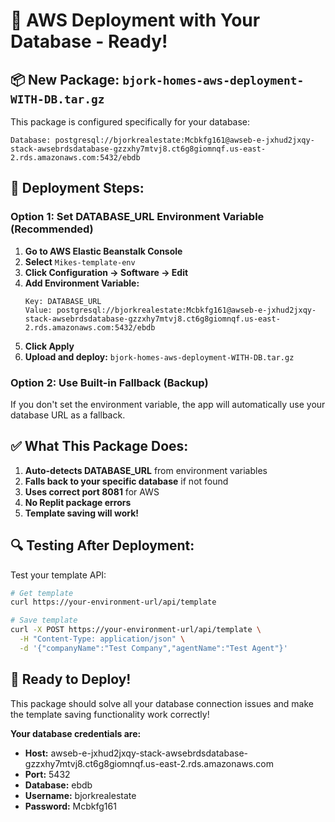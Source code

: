 # 🎯 **AWS Deployment with Your Database - Ready!**

## 📦 **New Package:** `bjork-homes-aws-deployment-WITH-DB.tar.gz`

This package is configured specifically for your database:

```
Database: postgresql://bjorkrealestate:Mcbkfg161@awseb-e-jxhud2jxqy-stack-awsebrdsdatabase-gzzxhy7mtvj8.ct6g8giomnqf.us-east-2.rds.amazonaws.com:5432/ebdb
```

## 🚀 **Deployment Steps:**

### **Option 1: Set DATABASE_URL Environment Variable (Recommended)**

1. **Go to AWS Elastic Beanstalk Console**
2. **Select** `Mikes-template-env`
3. **Click Configuration → Software → Edit**
4. **Add Environment Variable:**
   ```
   Key: DATABASE_URL
   Value: postgresql://bjorkrealestate:Mcbkfg161@awseb-e-jxhud2jxqy-stack-awsebrdsdatabase-gzzxhy7mtvj8.ct6g8giomnqf.us-east-2.rds.amazonaws.com:5432/ebdb
   ```
5. **Click Apply**
6. **Upload and deploy:** `bjork-homes-aws-deployment-WITH-DB.tar.gz`

### **Option 2: Use Built-in Fallback (Backup)**

If you don't set the environment variable, the app will automatically use your database URL as a fallback.

## ✅ **What This Package Does:**

1. **Auto-detects DATABASE_URL** from environment variables
2. **Falls back to your specific database** if not found
3. **Uses correct port 8081** for AWS
4. **No Replit package errors**
5. **Template saving will work!**

## 🔍 **Testing After Deployment:**

Test your template API:

```bash
# Get template
curl https://your-environment-url/api/template

# Save template
curl -X POST https://your-environment-url/api/template \
  -H "Content-Type: application/json" \
  -d '{"companyName":"Test Company","agentName":"Test Agent"}'
```

## 🎉 **Ready to Deploy!**

This package should solve all your database connection issues and make the template saving functionality work correctly!

**Your database credentials are:**

- **Host:** awseb-e-jxhud2jxqy-stack-awsebrdsdatabase-gzzxhy7mtvj8.ct6g8giomnqf.us-east-2.rds.amazonaws.com
- **Port:** 5432
- **Database:** ebdb
- **Username:** bjorkrealestate
- **Password:** Mcbkfg161
